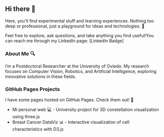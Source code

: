 ## Hi there 👋

Here, you'll find experimental stuff and learning experiences. Nothing too deep or professional, just a playground for ideas and technologies. 🛝

Feel free to explore, ask questions, and take anything you find useful!You can reach me through my LinkedIn page: [LinkedIn Badge]

### About Me 🔍

I’m a Postdoctoral Researcher at the University of Oviedo. My research focuses on Computer Vision, Robotics, and Artificial Intelligence, exploring innovative solutions in these fields.


### GitHub Pages Projects

I have some pages hosted on GitHub Pages. Check them out! 🚀

  - Mi personal web 💻 - University project for 3D constellation visualization using three.js
  - Breast Cancer DataViz 📊 - Interactive visualization of cell characteristics with D3.js

